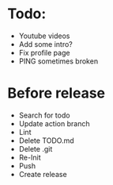# Todo:

- Youtube videos
- Add some intro?
- Fix profile page
- PING sometimes broken

# Before release

- Search for todo
- Update action branch
- Lint
- Delete TODO.md
- Delete .git
- Re-Init
- Push
- Create release
